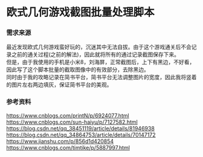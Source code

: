 # 欧式几何游戏截图批量处理脚本

### 需求来源

最近发现欧式几何游戏蛮好玩的，沉迷其中无法自拔。由于这个游戏通关后不会记录之前的通关过程(之前的解法)，因此就将所有的通过记录截图保存下来。  
但是，由于我使用的手机是小米8，刘海屏，正常截图后，上下有黑边，不好看，因此写了这个脚本批量的截取图像中的有效部分，去除黑边。  
同时由于我的攻略记录在简书平台，简书平台无法调整图片的宽度，因此我将竖着的图片左右两边填灰，保证简书平台的美观。  

### 参考资料

<https://www.cnblogs.com/printN/p/6924077.html>  
<https://www.cnblogs.com/sun-haiyu/p/7127582.html>  
<https://blog.csdn.net/qq_38451119/article/details/81946938>  
<https://blog.csdn.net/qq_34864753/article/details/70147172>  
<https://www.jianshu.com/p/856d1d420854>  
<https://www.cnblogs.com/timtike/p/5887997.html>  
